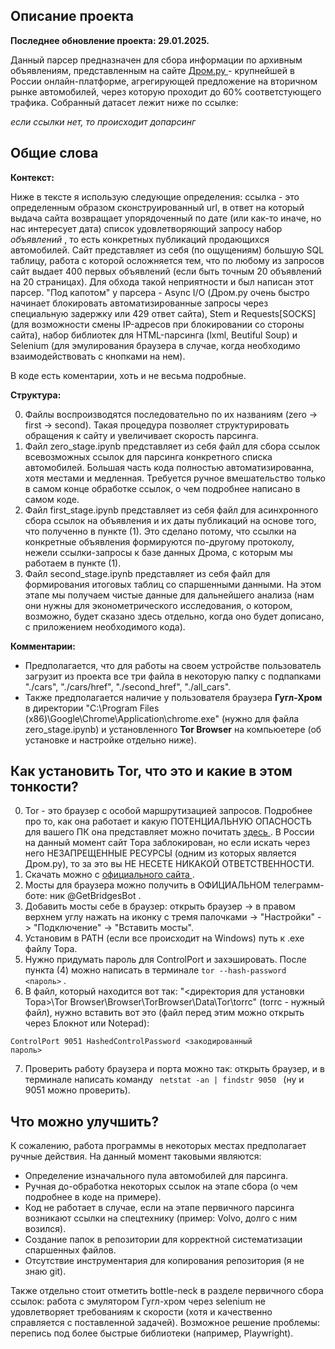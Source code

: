## Описание проекта

**Последнее обновление проекта: 29.01.2025.**

Данный парсер предназначен для сбора информации по архивным объявлениям, представленным на сайте <a href="https:/auto.drom.ru/archive/" target="_blank"> Дром.ру </a> - крупнейшей в России онлайн-платформе, агрегирующей предложение на вторичном рынке автомобилей, через которую проходит до 60% соответстующего трафика. Собранный датасет лежит ниже по ссылке:

_если ссылки нет, то происходит допарсинг_

## Общие слова

**Контекст:**

Ниже в тексте я использую следующие определения: cсылка - это определенным образом сконструированный url, в ответ на который выдача сайта возвращает упорядоченный по дате (или как-то иначе, но нас интересует дата) список удовлетворяющий запросу набор _объявлений_ , то есть конкретных публикаций продающихся автомобилей. Сайт представляет из себя (по ощущениям) большую SQL таблицу, работа с которой осложняется тем, что по любому из запросов сайт выдает 400 первых объявлений (если быть точным 20 объявлений на 20 страницах). Для обхода такой неприятности и был написан этот парсер. "Под капотом" у парсера - Async I/O (Дром.ру очень быстро начинает блокировать автоматизированные запросы через специальную задержку или 429 ответ сайта), Stem и Requests[SOCKS] (для возможности смены IP-адресов при блокировании со стороны сайта), набор библиотек для HTML-парсинга (lxml, Beutiful Soup) и Selenium (для эмулирования браузера в случае, когда необходимо взаимодействовать с кнопками на нем).

В коде есть коментарии, хоть и не весьма подробные.

**Структура:**

0. Файлы воспроизводятся последовательно по их названиям (zero -> first -> second). Такая процедура позволяет структурировать обращения к сайту и увеличивает скорость парсинга.
1. Файл zero_stage.ipynb представляет из себя файл для сбора ссылок всевозможных ссылок для парсинга конкретного списка автомобилей. Большая часть кода полностью автоматизированна, хотя местами и медленная. Требуется ручное вмешательство только в самом конце обработке ссылок, о чем подробнее написано в самом коде.
2. Файл first_stage.ipynb представляет из себя файл для асинхронного сбора ссылок на объявления и их даты публикаций на основе того, что полученно в пункте (1). Это сделано потому, что ссылки на конкретные объявления формируются по-другому протоколу, нежели ссылки-запросы к базе данных Дрома, с которым мы работаем в пункте (1).
3. Файл second_stage.ipynb представляет из себя файл для формирования итоговых таблиц со спаршенными данными. На этом этапе мы получаем чистые данные для дальнейшего анализа (нам они нужны для эконометрического исследования, о котором, возможно, будет сказано здесь отдельно, когда оно будет дописано, с приложением необходимого кода).

**Комментарии:**

- Предполагается, что для работы на своем устройстве пользователь загрузит из проекта все три файла в некоторую папку с подпапками "./cars", "./cars/href", "./second_href", "./all_cars".
- Также предполагается наличие у пользователя браузера **Гугл-Хром** в директории "C:\Program Files (x86)\Google\Chrome\Application\chrome.exe" (нужно для файла zero_stage.ipynb) и установленного **Tor Browser** на компьюетере (об установке и настройке отдельно ниже).

## Как установить Tor, что это и какие в этом тонкости?

0. Tor - это браузер с особой маршрутизацией запросов. Подробнее про то, как она работает и какую ПОТЕНЦИАЛЬНУЮ ОПАСНОСТЬ для вашего ПК она представляет можно почитать <a href="https://habr.com/ru/articles/357128/" target="_blank"> здесь </a>. В России на данный момент сайт Тора заблокирован, но если искать через него НЕЗАПРЕЩЕННЫЕ РЕСУРСЫ (одним из которых является Дром.ру), то за это вы НЕ НЕСЕТЕ НИКАКОЙ ОТВЕТСТВЕННОСТИ.
1. Скачать можно с <a href="https://www.torproject.org/" target="_blank"> официального сайта </a>.
2. Мосты для браузера можно получить в ОФИЦИАЛЬНОМ телеграмм-боте: ник @GetBridgesBot .
3. Добавить мосты себе в браузер: открыть браузер -> в правом верхнем углу нажать на иконку с тремя палочками -> "Настройки" -> "Подключение" -> "Вставить мосты".
4. Установим в PATH (если все происходит на Windows) путь к .exe файлу Тора.
5. Нужно придумать пароль для ControlPort и захэшировать. После пункта (4) можно написать в терминале <code>tor --hash-password <пароль></code> .
6. В файл, который находится вот так: "<директория для установки Тора>\Tor Browser\Browser\TorBrowser\Data\Tor\torrc" (torrc - нужный файл), нужно вставить вот это (файл перед этим можно открыть через Блокнот или Notepad):

<code>ControlPort 9051
HashedControlPassword <закодированный пароль></code>

7. Проверить работу браузера и порта можно так: открыть браузер, и в терминале написать команду <code> netstat -an | findstr 9050 </code> (ну и 9051 можно проверить).

## Что можно улучшить?

К сожалению, работа программы в некоторых местах предполагает ручные действия. На данный момент таковыми являются:

- Определение изначального пула автомобилей для парсинга.
- Ручная до-обработка некоторых ссылок на этапе сбора (о чем подробнее в коде на примере).
- Код не работает в случае, если на этапе первичного парсинга возникают ссылки на спецтехнику (пример: Volvo, долго с ним возился).
- Создание папок в репозитории для корректной систематизации спаршенных файлов.
- Отсутствие инструментария для копирования репозитория (я не знаю git).

Также отдельно стоит отметить bottle-neck в разделе первичного сбора ссылок: работа с эмулятором Гугл-хром через selenium не удовлетворяет требованиям к скорости (хотя и качественно справляется с поставленной задачей). Возможное решение проблемы: перепись под более быстрые библиотеки (например, Playwright).
